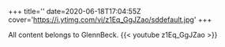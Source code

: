 +++
title=''
date=2020-06-18T17:04:55Z
cover='https://i.ytimg.com/vi/z1Eq_GgJZao/sddefault.jpg'
+++

All content belongs to GlennBeck.
{{< youtube z1Eq_GgJZao >}}
